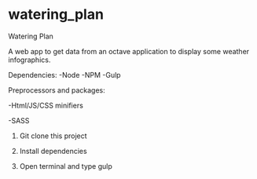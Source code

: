 # watering_plan
Watering Plan

A web app to get data from an octave application to display some weather infographics.

Dependencies:
-Node
-NPM
-Gulp

Preprocessors and packages:

-Html/JS/CSS minifiers

-SASS

1) Git clone this project

2) Install dependencies

2) Open terminal and type gulp
